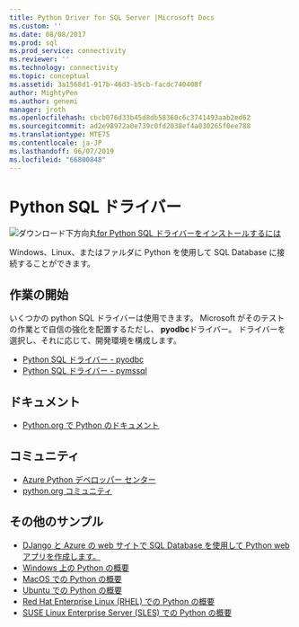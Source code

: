 ```yaml
---
title: Python Driver for SQL Server |Microsoft Docs
ms.custom: ''
ms.date: 08/08/2017
ms.prod: sql
ms.prod_service: connectivity
ms.reviewer: ''
ms.technology: connectivity
ms.topic: conceptual
ms.assetid: 3a1568d1-917b-46d3-b5cb-facdc740408f
author: MightyPen
ms.author: genemi
manager: jroth
ms.openlocfilehash: cbcb076d33b45d8db58360c6c3741493aab2ed62
ms.sourcegitcommit: ad2e98972a0e739c0fd2038ef4a030265f0ee788
ms.translationtype: MTE75
ms.contentlocale: ja-JP
ms.lasthandoff: 06/07/2019
ms.locfileid: "66800848"
---
```

# <a name="python-sql-driver"></a>Python SQL ドライバー

![ダウンロード下方向丸](../../ssdt/media/download.png)[for Python SQL ドライバーをインストールするには](../sql-connection-libraries.md#anchor-20-drivers-relational-access)

Windows、Linux、またはファルダに Python を使用して SQL Database に接続することができます。   
  
## <a name="getting-started"></a>作業の開始  
いくつかの python SQL ドライバーは使用できます。 Microsoft がそのテストの作業とで自信の強化を配置するただし、 **pyodbc**ドライバー。 ドライバーを選択し、それに応じて、開発環境を構成します。
* [Python SQL ドライバー - pyodbc](pyodbc/python-sql-driver-pyodbc.md)
* [Python SQL ドライバー - pymssql](pymssql/python-sql-driver-pymssql.md)
  
## <a name="documentation"></a>ドキュメント  
* [Python.org で Python のドキュメント](https://www.python.org/doc/)  
  
## <a name="community"></a>コミュニティ  
* [Azure Python デベロッパー センター](https://azure.microsoft.com/develop/python/)  
* [python.org コミュニティ](https://www.python.org/community/)  
  
## <a name="more-samples"></a>その他のサンプル  
* [DJango と Azure の web サイトで SQL Database を使用して Python web アプリを作成します。](https://github.com/Microsoft/PTVS/wiki/Django-and-SQL-Database-on-Azure)
* [Windows 上の Python の概要](https://www.microsoft.com/sql-server/developer-get-started/python/windows/)
* [MacOS での Python の概要](https://www.microsoft.com/sql-server/developer-get-started/python/mac/)
* [Ubuntu での Python の概要](https://www.microsoft.com/sql-server/developer-get-started/python/ubuntu/)
* [Red Hat Enterprise Linux (RHEL) での Python の概要](https://www.microsoft.com/sql-server/developer-get-started/python/rhel/)
* [SUSE Linux Enterprise Server (SLES) での Python の概要](https://www.microsoft.com/sql-server/developer-get-started/python/sles/)
